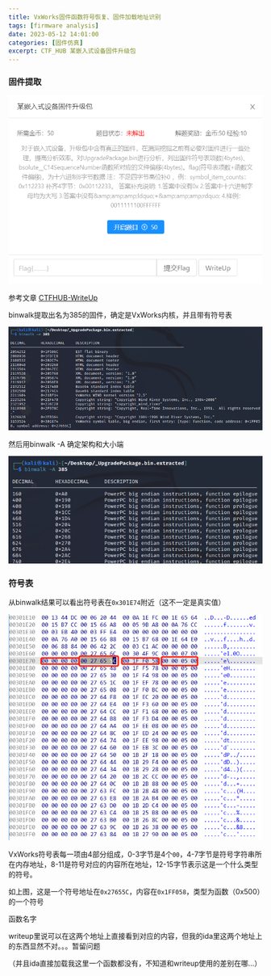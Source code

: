 ```yaml
---
title: VxWorks固件函数符号恢复、固件加载地址识别
tags: [firmware analysis]
date: 2023-05-12 14:01:00
categories: [固件仿真]
excerpt: CTF_HUB 某嵌入式设备固件升级包
---
```


### 固件提取

![](/img/固件仿真/VxWorks/1.jpg)

参考文章 [CTFHUB-WriteUp](https://writeup.ctfhub.com/Challenge/2020/%E5%B7%A5%E4%B8%9A%E4%BF%A1%E6%81%AF%E5%AE%89%E5%85%A8%E6%8A%80%E8%83%BD%E5%A4%A7%E8%B5%9B/%E6%B5%8E%E5%8D%97%E7%AB%99/pka8PC6FDDQC7A8Nk5yYNS.html)

binwalk提取出名为385的固件，确定是VxWorks内核，并且带有符号表

![](/img/固件仿真/VxWorks/2.jpg)

然后用binwalk -A 确定架构和大小端

![](/img/固件仿真/VxWorks/3.jpg)

### 符号表

从binwalk结果可以看出符号表在`0x301E74`附近（这不一定是真实值）

![](/img/固件仿真/VxWorks/4.jpg)

VxWorks符号表每一项由4部分组成，0-3字节是4个`00`，4-7字节是符号字符串所在内存地址，8-11是符号对应的内容所在地址，12-15字节表示这是一个什么类型的符号。

如上图，这是一个符号地址在`0x27655C`，内容在`0x1FF058`，类型为函数（0x500）的一个符号

函数名字

writeup里说可以在这两个地址上直接看到对应的内容，但我的ida里这两个地址上的东西显然不对。。。暂留问题

（并且ida直接加载我这里一个函数都没有，不知道和writeup使用的差别在哪...）

